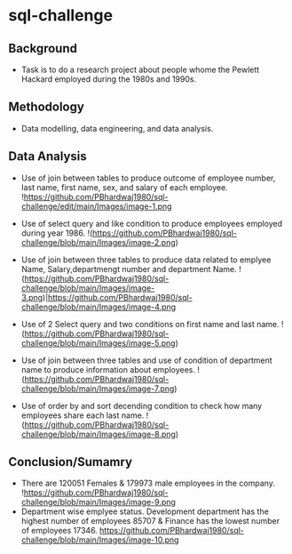# sql-challenge


## Background
- Task is to do a research project about people whome the Pewlett Hackard employed during the 1980s and 1990s.

## Methodology

- Data modelling, data engineering, and data analysis.

## Data Analysis
- Use of join between tables to produce outcome of employee number, last name, first name, sex, and salary of each employee.
!https://github.com/PBhardwaj1980/sql-challenge/edit/main/Images/image-1.png
- Use of select query and like condition to produce employees employed during year 1986.
!(https://github.com/PBhardwaj1980/sql-challenge/blob/main/Images/image-2.png)

- Use of join between three tables to produce data related to emplyee Name, Salary,departmengt number and department Name.
!(https://github.com/PBhardwaj1980/sql-challenge/blob/main/Images/image-3.png)|https://github.com/PBhardwaj1980/sql-challenge/blob/main/Images/image-4.png

- Use of 2 Select query and two conditions on first name and last name.
!(https://github.com/PBhardwaj1980/sql-challenge/blob/main/Images/image-5.png)

- Use of join between three tables and use of condition of department name to produce information about employees.
!(https://github.com/PBhardwaj1980/sql-challenge/blob/main/Images/image-7.png)

- Use of order by and sort decending condition to check  how many employees share each last name.
!(https://github.com/PBhardwaj1980/sql-challenge/blob/main/Images/image-8.png)

## Conclusion/Sumamry
- There are 120051 Females & 179973 male employees in the company. 
!https://github.com/PBhardwaj1980/sql-challenge/blob/main/Images/image-9.png
- Department wise emplyee status. Development department has the  highest number of employees 85707 & Finance has the lowest number of employees 17346.
https://github.com/PBhardwaj1980/sql-challenge/blob/main/Images/image-10.png
